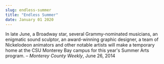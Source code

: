 ```yaml
---
slug: endless-summer
title: "Endless Summer"
date: January 01 2020
---
```


 
<p>
  In late June, a Broadway star, several Grammy-nominated musicians, an
  enigmatic sound sculptor, an award-winning graphic designer, a team of
  Nickelodeon animators and other notable artists will make a temporary home at
  the CSU Monterey Bay campus for this year's Summer Arts program. –
  <em>Monterey County Weekly</em>, June 26, 2014
</p>
 
